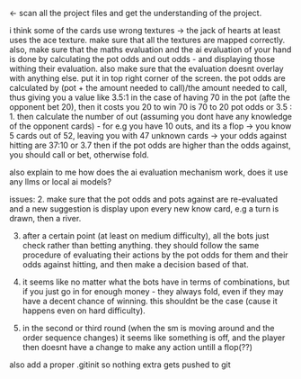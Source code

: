 <- scan all the project files and get the understanding of the project.

i think some of the cards use wrong textures -> the jack of hearts at least uses the ace texture. make sure that all the textures are mapped correctly. also, make sure that the maths evaluation and the ai evaluation of your hand is done by calculating the pot odds and out odds - and displaying those withing their evaluation. also make sure that the evaluation doesnt overlay with anything else. put it in top right corner of the screen.
the pot odds are calculated by (pot + the amount needed to call)/the amount needed to call, thus giving you a value like 3.5:1 in the case of having 70 in the pot (afte the opponent bet 20), then it costs you 20 to win 70 is 70 to 20 pot odds or 3.5 : 1.
then calculate the number of out (assuming you dont have any knowledge of the opponent cards) - for e.g you have 10 outs, and its a flop -> you know 5 cards out of 52, leaving you with 47 unknown cards -> your odds against hitting are 37:10 or 3.7
then if the pot odds are higher than the odds against, you should call or bet, otherwise fold.

also explain to me how does the ai evaluation mechanism work, does it use any llms or local ai models?

issues:
2. make sure that the pot odds and pots against are re-evaluated and a new suggestion is display upon every new know card, e.g a turn is drawn, then a river.

3. after a certain point (at least on medium difficulty), all the bots just check rather than betting anything. they should follow the same procedure of evaluating their actions by the pot odds for them and their odds against hitting, and then make a decision based of that.

4. it seems like no matter what the bots have in terms of combinations, but if you just go in for enough money - they always fold, even if they may have a decent chance of winning. this shouldnt be the case (cause it happens even on hard difficulty).

5. in the second or third round (when the sm is moving around and the order sequence changes) it seems like something is off, and the player then doesnt have a change to make any action untill a flop(??)


also add a proper .gitinit so nothing extra gets pushed to git